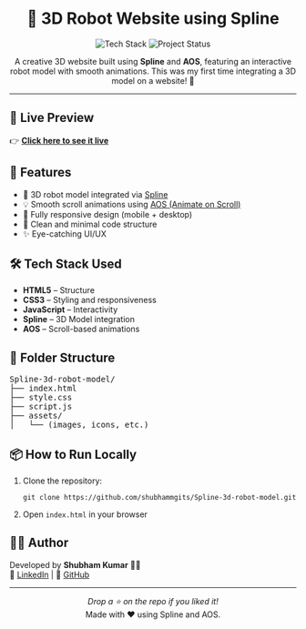 <h1 align="center">🤖 3D Robot Website using Spline</h1>

<p align="center">
  <img src="https://img.shields.io/badge/Tech-HTML%20%7C%20CSS%20%7C%20JavaScript%20%7C%20Spline%20%7C%20AOS-blue" alt="Tech Stack" />
  <img src="https://img.shields.io/badge/Status-Live-green" alt="Project Status" />
</p>

<p align="center">
  A creative 3D website built using <b>Spline</b> and <b>AOS</b>, featuring an interactive robot model with smooth animations. This was my first time integrating a 3D model on a website! 🚀
</p>

<hr />

<h2>🔗 Live Preview</h2>
<p>
  👉 <a href="https://shubhammgits.github.io/Spline-3d-robot-model/" target="_blank"><b>Click here to see it live</b></a>
</p>

<h2>📌 Features</h2>
<ul>
  <li>🎯 3D robot model integrated via <a href="https://spline.design/">Spline</a></li>
  <li>💡 Smooth scroll animations using <a href="https://michalsnik.github.io/aos/">AOS (Animate on Scroll)</a></li>
  <li>📱 Fully responsive design (mobile + desktop)</li>
  <li>🧠 Clean and minimal code structure</li>
  <li>✨ Eye-catching UI/UX</li>
</ul>

<h2>🛠️ Tech Stack Used</h2>
<ul>
  <li><b>HTML5</b> – Structure</li>
  <li><b>CSS3</b> – Styling and responsiveness</li>
  <li><b>JavaScript</b> – Interactivity</li>
  <li><b>Spline</b> – 3D Model integration</li>
  <li><b>AOS</b> – Scroll-based animations</li>
</ul>

<h2>📁 Folder Structure</h2>
<pre>
Spline-3d-robot-model/
├── index.html
├── style.css
├── script.js
├── assets/
│   └── (images, icons, etc.)
</pre>

<h2>📦 How to Run Locally</h2>
<ol>
  <li>Clone the repository:
    <pre><code>git clone https://github.com/shubhammgits/Spline-3d-robot-model.git</code></pre>
  </li>
  <li>Open <code>index.html</code> in your browser</li>
</ol>

<h2>🙋‍♂️ Author</h2>
<p>
  Developed by <b>Shubham Kumar</b> 👨‍💻<br />
  🔗 <a href="https://www.linkedin.com/in/your-linkedin-profile/">LinkedIn</a> |
  💼 <a href="https://github.com/shubhammgits">GitHub</a>
</p>

<hr />

<p align="center">
  <i>Drop a ⭐ on the repo if you liked it!</i> <br />
  Made with ❤️ using Spline and AOS.
</p>
